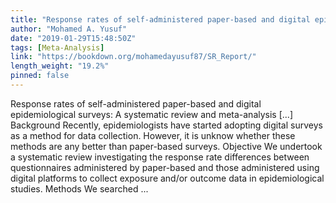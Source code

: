 ```yaml
---
title: "Response rates of self-administered paper-based and digital epidemiological surveys: A systematic review and meta-analysis"
author: "Mohamed A. Yusuf"
date: "2019-01-29T15:48:50Z"
tags: [Meta-Analysis]
link: "https://bookdown.org/mohamedayusuf87/SR_Report/"
length_weight: "19.2%"
pinned: false
---
```


Response rates of self-administered paper-based and digital epidemiological surveys: A systematic review and meta-analysis [...] Background Recently, epidemiologists have started adopting digital surveys as a method for data collection. However, it is unknow whether these methods are any better than paper-based surveys. Objective We undertook a systematic review investigating the response rate differences between questionnaires administered by paper-based and those administered using digital platforms to collect exposure and/or outcome data in epidemiological studies. Methods We searched ...
